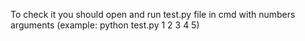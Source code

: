 To check it you should open and run test.py file in cmd with numbers arguments (example: python test.py 1 2 3 4 5)